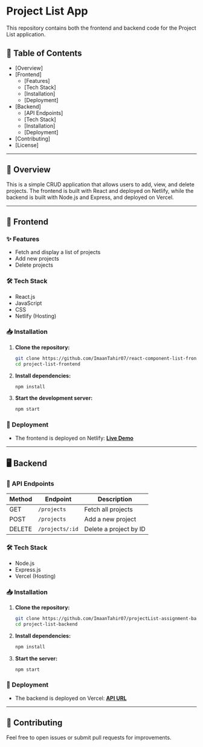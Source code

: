 # Project List App

This repository contains both the frontend and backend code for the Project List application.

## 📌 Table of Contents
- [Overview]
- [Frontend]
  - [Features]
  - [Tech Stack]
  - [Installation]
  - [Deployment]
- [Backend]
  - [API Endpoints]
  - [Tech Stack]
  - [Installation]
  - [Deployment]
- [Contributing]
- [License]

---

## 🌟 Overview
This is a simple CRUD application that allows users to add, view, and delete projects. The frontend is built with React and deployed on Netlify, while the backend is built with Node.js and Express, and deployed on Vercel.

---

## 🎨 Frontend

### ✨ Features
- Fetch and display a list of projects
- Add new projects
- Delete projects

### 🛠 Tech Stack
- React.js
- JavaScript
- CSS
- Netlify (Hosting)

### 📥 Installation
1. **Clone the repository:**
   ```sh
   git clone https://github.com/ImaanTahir07/react-component-list-frontend
   cd project-list-frontend
   ```
2. **Install dependencies:**
   ```sh
   npm install
   ```
3. **Start the development server:**
   ```sh
   npm start
   ```

### 🚀 Deployment
- The frontend is deployed on Netlify: **[Live Demo](https://extraordinary-pegasus-9d5f62.netlify.app/)**

---

## 🖥 Backend

### 🔗 API Endpoints
| Method | Endpoint        | Description          |
|--------|---------------|----------------------|
| GET    | `/projects`   | Fetch all projects  |
| POST   | `/projects`   | Add a new project   |
| DELETE | `/projects/:id` | Delete a project by ID |

### 🛠 Tech Stack
- Node.js
- Express.js
- Vercel (Hosting)

### 📥 Installation
1. **Clone the repository:**
   ```sh
   git clone https://github.com/ImaanTahir07/projectList-assignment-backend
   cd project-list-backend
   ```
2. **Install dependencies:**
   ```sh
   npm install
   ```
3. **Start the server:**
   ```sh
   npm start
   ```

### 🚀 Deployment
- The backend is deployed on Vercel: **[API URL](https://project-list-assignment-backend.vercel.app/projects)**

---

## 🤝 Contributing
Feel free to open issues or submit pull requests for improvements.

